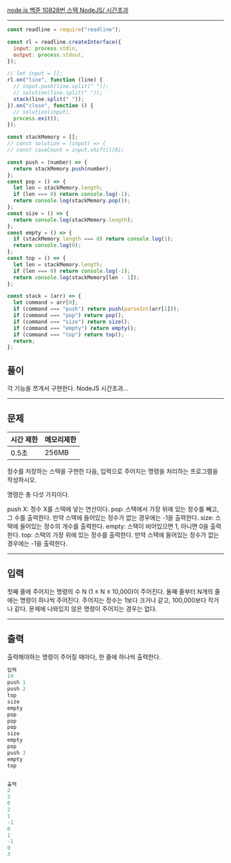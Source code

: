 [node.js 백준 10828번 스택 NodeJS/ 시간초과](https://www.acmicpc.net/problem/10828)

---

```javascript
const readline = require("readline");

const rl = readline.createInterface({
  input: process.stdin,
  output: process.stdout,
});

// let input = [];
rl.on("line", function (line) {
  // input.push(line.split(" "));
  // solution(line.split(" "));
  stack(line.split(" "));
}).on("close", function () {
  // solution(input);
  process.exit();
});

const stackMemory = [];
// const solution = (input) => {
// const caseCount = input.shift()[0];

const push = (number) => {
  return stackMemory.push(number);
};
const pop = () => {
  let len = stackMemory.length;
  if (len === 0) return console.log(-1);
  return console.log(stackMemory.pop());
};
const size = () => {
  return console.log(stackMemory.length);
};
const empty = () => {
  if (stackMemory.length === 0) return console.log(1);
  return console.log(0);
};
const top = () => {
  let len = stackMemory.length;
  if (len === 0) return console.log(-1);
  return console.log(stackMemory[len - 1]);
};

const stack = (arr) => {
  let command = arr[0];
  if (command === "push") return push(parseInt(arr[1]));
  if (command === "pop") return pop();
  if (command === "size") return size();
  if (command === "empty") return empty();
  if (command === "top") return top();
  return;
};
```

## 풀이

각 기능을 쪼개서 구현한다.
NodeJS 시간초과...

---

## 문제

| 시간 제한 | 메모리제한 |
| --------- | ---------- |
| 0.5초     | 256MB      |

정수를 저장하는 스택을 구현한 다음, 입력으로 주어지는 명령을 처리하는 프로그램을 작성하시오.

명령은 총 다섯 가지이다.

push X: 정수 X를 스택에 넣는 연산이다.
pop: 스택에서 가장 위에 있는 정수를 빼고, 그 수를 출력한다. 만약 스택에 들어있는 정수가 없는 경우에는 -1을 출력한다.
size: 스택에 들어있는 정수의 개수를 출력한다.
empty: 스택이 비어있으면 1, 아니면 0을 출력한다.
top: 스택의 가장 위에 있는 정수를 출력한다. 만약 스택에 들어있는 정수가 없는 경우에는 -1을 출력한다.

---

## 입력

첫째 줄에 주어지는 명령의 수 N (1 ≤ N ≤ 10,000)이 주어진다. 둘째 줄부터 N개의 줄에는 명령이 하나씩 주어진다. 주어지는 정수는 1보다 크거나 같고, 100,000보다 작거나 같다. 문제에 나와있지 않은 명령이 주어지는 경우는 없다.

---

## 출력

출력해야하는 명령이 주어질 때마다, 한 줄에 하나씩 출력한다.

```javascript
입력
14
push 1
push 2
top
size
empty
pop
pop
pop
size
empty
pop
push 3
empty
top


출력
2
2
0
2
1
-1
0
1
-1
0
3
```
